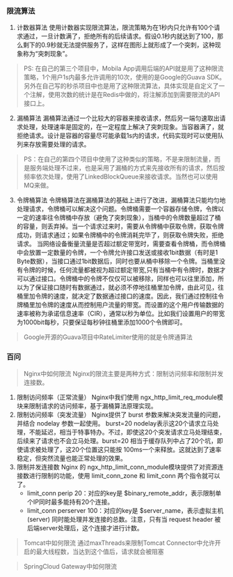 ### 限流算法
1. 计数器算法
使用计数器实现限流算法，限流策略为在1秒内只允许有100个请求通过，一旦计数满了，拒绝所有的后续请求。假设0.1秒内就达到了100，那么剩下的0.9秒就无法提供服务了，这样在图形上就形成了一个突刺，这种现象称为“突刺现象”。
> PS: 在自己的第三个项目中，Mobila App调用后端的API就是用了这种限流策略，1个用户1s内最多允许调用的10次，使用的是Google的Guava SDK。另外在自己写的秒杀项目中也是用了这种限流算法，具体实现是自定义了一个注解，使用次数的统计是在Redis中做的，将注解添加到需要限流的API接口上。

2. 漏桶算法
漏桶算法通过一个比较大的容器来接收请求，然后另一端匀速取出请求处理，处理速率是固定的，在一定程度上解决了突刺现象。当容器满了，就拒绝请求。设计是容器的容量尽可能承载1s内的请求，代码实现时可以使用队列来存放需要处理的请求。
> PS：在自己的第四个项目中使用了这种类似的策略，不是来限制流量，而是服务端处理不过来，也是采用了漏桶的方式来先接收所有的请求，然后按频率依次处理，使用了LinkedBlockQueue来接收请求。当然也可以使用MQ来做。

3. 令牌桶算法
令牌桶算法在漏桶算法的基础上进行了改进，漏桶算法只能均匀地处理请求，令牌桶可以解决这个问题。令牌桶需要一个容器存储令牌，令牌以一定的速率往令牌桶中存放（避免了突刺现象），当桶中的令牌数量超过了桶的容量，则丢弃掉。当一个请求过来时，需要从令牌桶中获取令牌，获取令牌成功，则请求通过；如果令牌桶中的令牌消耗完毕了，则获取令牌失败，拒绝请求。
当网络设备衡量流量是否超过额定带宽时，需要查看令牌桶，而令牌桶中会放置一定数量的令牌，一个令牌允许接口发送或接收1bit数据（有时是1 Byte数据），当接口通过1bit数据后，同时也要从桶中移除一个令牌。当桶里没有令牌的时候，任何流量都被视为超过额定带宽,只有当桶中有令牌时，数据才可以通过接口。令牌桶中的令牌不仅仅可以被移除，同样也可以往里添加，所以为了保证接口随时有数据通过，就必须不停地往桶里加令牌，由此可见，往桶里加令牌的速度，就决定了数据通过接口的速度。因此，我们通过控制往令牌桶里加令牌的速度从而控制用户流量的带宽。而设置的这个用户传输数据的速率被称为承诺信息速率（CIR），通常以秒为单位。比如我们设置用户的带宽为1000bit每秒，只要保证每秒钟往桶里添加1000个令牌即可。

> Google开源的Guava项目中RateLimiter使用的就是令牌通算法

### 百问
> Nginx中如何限流
Nginx的限流主要是两种方式：限制访问频率和限制并发连接数。
1. 限制访问频率（正常流量）
Nginx中我们使用 ngx_http_limit_req_module模块来限制请求的访问频率，基于漏桶算法原理实现。
2. 限制访问频率（突发流量）
Nginx提供了 burst 参数来解决突发流量的问题，并结合 nodelay 参数一起使用。
burst=20 nodelay表示这20个请求立马处理，不能延迟，相当于特事特办。不过，即使这20个突发请求立马处理结束，后续来了请求也不会立马处理。burst=20 相当于缓存队列中占了20个坑，即使请求被处理了，这20个位置这只能按 100ms一个来释放。这就达到了速率稳定，但突然流量也能正常处理的效果。
3. 限制并发连接数
Nginx 的 ngx_http_limit_conn_module模块提供了对资源连接数进行限制的功能，使用 limit_conn_zone 和 limit_conn 两个指令就可以了。
    * limit_conn perip 20：对应的key是 $binary_remote_addr，表示限制单个IP同时最多能持有20个连接。
    * limit_conn perserver 100：对应的key是 $server_name，表示虚拟主机(server) 同时能处理并发连接的总数。注意，只有当 request header 被后端server处理后，这个连接才进行计数。

> Tomcat中如何限流
通过maxThreads来限制Tomcat Connector中允许开启的最大线程数，当达到这个值后，请求就会被阻塞

> SpringCloud Gateway中如何限流